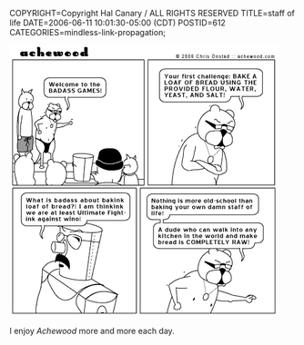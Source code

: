 COPYRIGHT=Copyright Hal Canary / ALL RIGHTS RESERVED
TITLE=staff of life
DATE=2006-06-11 10:01:30-05:00 (CDT)
POSTID=612
CATEGORIES=mindless-link-propagation;

[![[nothing is more old school than baking your own damn staff of life]](/images/achewood_2006-06-09.png)](http://www.achewood.com/index.php?date=06092006)  
  
I enjoy _Achewood_ more and more each day.
